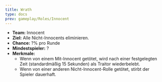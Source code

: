 ```yaml
---
title: Wrath
type: docs
prev: gameplay/Roles/Innocent
---
```


- **Team:** Innocent
- **Ziel:** Alle Nicht-Innocents eliminieren.
- **Chance:** ?% pro Runde
- **Mindestspieler:** ?
- **Merkmale:**
  - Wenn von einem Mit-Innocent getötet, wird nach einer festgelegten Zeit (standardmäßig 15 Sekunden) als Traitor wiederbelebt.
  - Wenn von einer anderen Nicht-Innocent-Rolle getötet, stirbt der Spieler dauerhaft.
